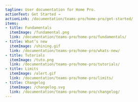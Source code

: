 ```yaml
---
tagline: User documentation for Home Pro.
actionText: Get Started →
actionLink: /documentation/teams-pro/home-pro/get-started/
items:
- title: Fundamentals​
  itemImage: /fundamental.png
  link: /documentation/teams-pro/home-pro/fundamentals/
- title: What’s new
  itemImage: /shining.gif
  link: /documentation/teams-pro/home-pro/whats-new/
- title: Tutorials
  itemImage: /tuto.png
  link: /documentation/teams-pro/home-pro/tutorials/
- title: Limits
  itemImage: /alert.gif
  link: /documentation/teams-pro/home-pro/limits/
- title: Changelog
  itemImage: /changelog.svg
  link: /documentation/teams-pro/home-pro/changelog/
---
```


<Overview />